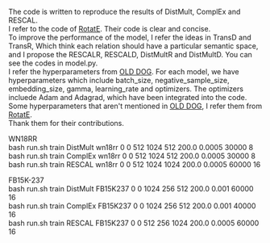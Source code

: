 The code is written to reproduce the results of DistMult, ComplEx and RESCAL.  
I refer to the code of [RotatE](https://github.com/DeepGraphLearning/KnowledgeGraphEmbedding).
Their code is clear and concise.  
To improve the performance of the model, I refer the ideas in TransD and TransR, Which think each relation should have a particular semantic space, and I propose the RESCALR, RESCALD, DistMultR and DistMultD. You can see the codes in model.py.  
I refer the hyperparameters from [OLD DOG](https://openreview.net/forum?id=BkxSmlBFvr).
For each model, we have hyperparameters which include batch_size, negative_sample_size, embedding_size, gamma, 
learning_rate and optimizers. The optimizers incluede Adam and Adagrad, which have been integrated into the code. 
Some hyperparameters that aren't mentioned in [OLD DOG](https://openreview.net/forum?id=BkxSmlBFvr), I refer them from [RotatE](https://github.com/DeepGraphLearning/KnowledgeGraphEmbedding).  
Thank them for their contributions.
  
WN18RR  
bash run.sh train DistMult wn18rr 0 0 512 1024 512 200.0 0.0005 30000 8  
bash run.sh train ComplEx wn18rr 0 0 512 1024 512 200.0 0.0005 30000 8  
bash run.sh train RESCAL wn18rr 0 0 512 1024 1024 200.0 0.0005 60000 16  

FB15K-237  
bash run.sh train DistMult FB15K237 0 0 1024 256 512 200.0 0.001 60000 16  
bash run.sh train ComplEx FB15K237 0 0 1024 256 512 200.0 0.001 40000 16  
bash run.sh train RESCAL FB15K237 0 0 512 256 1024 200.0 0.0005 60000 16
